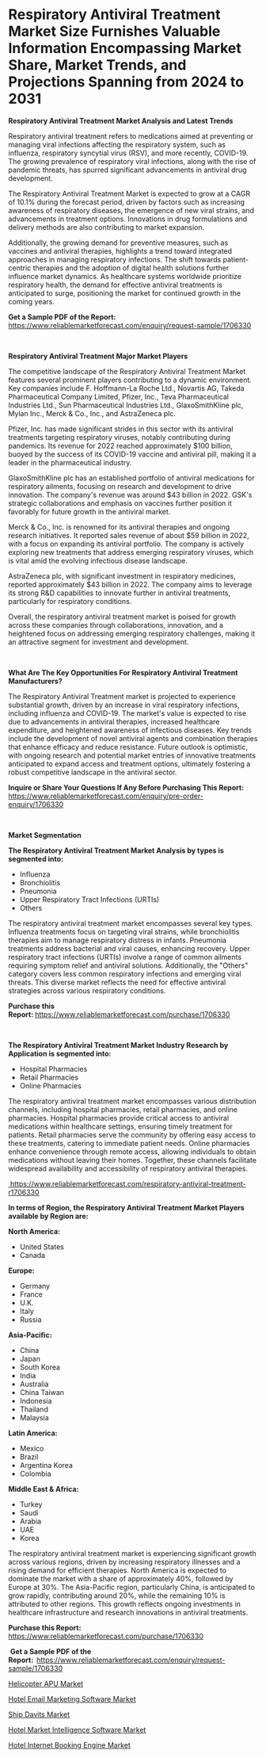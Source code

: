 <p><h1>Respiratory Antiviral Treatment Market Size Furnishes Valuable Information Encompassing Market Share, Market Trends, and Projections Spanning from 2024 to 2031</h1></p><p><strong>Respiratory Antiviral Treatment Market Analysis and Latest Trends</strong></p>
<p><p>Respiratory antiviral treatment refers to medications aimed at preventing or managing viral infections affecting the respiratory system, such as influenza, respiratory syncytial virus (RSV), and more recently, COVID-19. The growing prevalence of respiratory viral infections, along with the rise of pandemic threats, has spurred significant advancements in antiviral drug development. </p><p>The Respiratory Antiviral Treatment Market is expected to grow at a CAGR of 10.1% during the forecast period, driven by factors such as increasing awareness of respiratory diseases, the emergence of new viral strains, and advancements in treatment options. Innovations in drug formulations and delivery methods are also contributing to market expansion. </p><p>Additionally, the growing demand for preventive measures, such as vaccines and antiviral therapies, highlights a trend toward integrated approaches in managing respiratory infections. The shift towards patient-centric therapies and the adoption of digital health solutions further influence market dynamics. As healthcare systems worldwide prioritize respiratory health, the demand for effective antiviral treatments is anticipated to surge, positioning the market for continued growth in the coming years.</p></p>
<p><strong>Get a Sample PDF of the Report:&nbsp;</strong> <a href="https://www.reliablemarketforecast.com/enquiry/request-sample/1706330?utm_campaign=1530&utm_medium=2&utm_source=Github&utm_content=ia&utm_term=21102024&utm_id=respiratory-antiviral-treatment">https://www.reliablemarketforecast.com/enquiry/request-sample/1706330</a></p>
<p>&nbsp;</p>
<p><strong>Respiratory Antiviral Treatment Major Market Players</strong></p>
<p><p>The competitive landscape of the Respiratory Antiviral Treatment Market features several prominent players contributing to a dynamic environment. Key companies include F. Hoffmann-La Roche Ltd., Novartis AG, Takeda Pharmaceutical Company Limited, Pfizer, Inc., Teva Pharmaceutical Industries Ltd., Sun Pharmaceutical Industries Ltd., GlaxoSmithKline plc, Mylan Inc., Merck & Co., Inc., and AstraZeneca plc.</p><p>Pfizer, Inc. has made significant strides in this sector with its antiviral treatments targeting respiratory viruses, notably contributing during pandemics. Its revenue for 2022 reached approximately $100 billion, buoyed by the success of its COVID-19 vaccine and antiviral pill, making it a leader in the pharmaceutical industry.</p><p>GlaxoSmithKline plc has an established portfolio of antiviral medications for respiratory ailments, focusing on research and development to drive innovation. The company's revenue was around $43 billion in 2022. GSK's strategic collaborations and emphasis on vaccines further position it favorably for future growth in the antiviral market.</p><p>Merck & Co., Inc. is renowned for its antiviral therapies and ongoing research initiatives. It reported sales revenue of about $59 billion in 2022, with a focus on expanding its antiviral portfolio. The company is actively exploring new treatments that address emerging respiratory viruses, which is vital amid the evolving infectious disease landscape.</p><p>AstraZeneca plc, with significant investment in respiratory medicines, reported approximately $43 billion in 2022. The company aims to leverage its strong R&D capabilities to innovate further in antiviral treatments, particularly for respiratory conditions.</p><p>Overall, the respiratory antiviral treatment market is poised for growth across these companies through collaborations, innovation, and a heightened focus on addressing emerging respiratory challenges, making it an attractive segment for investment and development.</p></p>
<p>&nbsp;</p>
<p><strong>What Are The Key Opportunities For Respiratory Antiviral Treatment Manufacturers?</strong></p>
<p><p>The Respiratory Antiviral Treatment market is projected to experience substantial growth, driven by an increase in viral respiratory infections, including influenza and COVID-19. The market's value is expected to rise due to advancements in antiviral therapies, increased healthcare expenditure, and heightened awareness of infectious diseases. Key trends include the development of novel antiviral agents and combination therapies that enhance efficacy and reduce resistance. Future outlook is optimistic, with ongoing research and potential market entries of innovative treatments anticipated to expand access and treatment options, ultimately fostering a robust competitive landscape in the antiviral sector.</p></p>
<p><strong>Inquire or Share Your Questions If Any Before Purchasing This Report:</strong> <a href="https://www.reliablemarketforecast.com/enquiry/pre-order-enquiry/1706330?utm_campaign=1530&utm_medium=2&utm_source=Github&utm_content=ia&utm_term=21102024&utm_id=respiratory-antiviral-treatment">https://www.reliablemarketforecast.com/enquiry/pre-order-enquiry/1706330</a></p>
<p>&nbsp;</p>
<p><strong>Market Segmentation</strong></p>
<p><strong>The Respiratory Antiviral Treatment Market Analysis by types is segmented into:</strong></p>
<p><ul><li>Influenza</li><li>Bronchiolitis</li><li>Pneumonia</li><li>Upper Respiratory Tract Infections (URTIs)</li><li>Others</li></ul></p>
<p><p>The respiratory antiviral treatment market encompasses several key types. Influenza treatments focus on targeting viral strains, while bronchiolitis therapies aim to manage respiratory distress in infants. Pneumonia treatments address bacterial and viral causes, enhancing recovery. Upper respiratory tract infections (URTIs) involve a range of common ailments requiring symptom relief and antiviral solutions. Additionally, the "Others" category covers less common respiratory infections and emerging viral threats. This diverse market reflects the need for effective antiviral strategies across various respiratory conditions.</p></p>
<p><strong>Purchase this Report:&nbsp;</strong><a href="https://www.reliablemarketforecast.com/purchase/1706330?utm_campaign=1530&utm_medium=2&utm_source=Github&utm_content=ia&utm_term=21102024&utm_id=respiratory-antiviral-treatment">https://www.reliablemarketforecast.com/purchase/1706330</a></p>
<p>&nbsp;</p>
<p><strong>The Respiratory Antiviral Treatment Market Industry Research by Application is segmented into:</strong></p>
<p><ul><li>Hospital Pharmacies</li><li>Retail Pharmacies</li><li>Online Pharmacies</li></ul></p>
<p><p>The respiratory antiviral treatment market encompasses various distribution channels, including hospital pharmacies, retail pharmacies, and online pharmacies. Hospital pharmacies provide critical access to antiviral medications within healthcare settings, ensuring timely treatment for patients. Retail pharmacies serve the community by offering easy access to these treatments, catering to immediate patient needs. Online pharmacies enhance convenience through remote access, allowing individuals to obtain medications without leaving their homes. Together, these channels facilitate widespread availability and accessibility of respiratory antiviral therapies.</p></p>
<p><a href="https://www.reliablemarketforecast.com/respiratory-antiviral-treatment-r1706330?utm_campaign=1530&utm_medium=2&utm_source=Github&utm_content=ia&utm_term=21102024&utm_id=respiratory-antiviral-treatment">&nbsp;https://www.reliablemarketforecast.com/respiratory-antiviral-treatment-r1706330</a></p>
<p><strong>In terms of Region, the Respiratory Antiviral Treatment Market Players available by Region are:</strong></p>
<p>
    <p> <strong> North America: </strong>
        <ul>
            <li>United States</li>
            <li>Canada</li>
        </ul>
        </p> 
    <p> <strong> Europe: </strong>
        <ul>
            <li>Germany</li>
            <li>France</li>
            <li>U.K.</li>
            <li>Italy</li>
            <li>Russia</li>
        </ul>
        </p> 
    <p> <strong> Asia-Pacific: </strong>
        <ul>
            <li>China</li>
            <li>Japan</li>
            <li>South Korea</li>
            <li>India</li>
            <li>Australia</li>
            <li>China Taiwan</li>
            <li>Indonesia</li>
            <li>Thailand</li>
            <li>Malaysia</li>
        </ul>
        </p> 
    <p> <strong> Latin America: </strong>
        <ul>
            <li>Mexico</li>
            <li>Brazil</li>
            <li>Argentina Korea</li>
            <li>Colombia</li>
        </ul>
        </p> 
    <p> <strong> Middle East & Africa: </strong>
        <ul>
            <li>Turkey</li>
            <li>Saudi</li>
            <li>Arabia</li>
            <li>UAE</li>
            <li>Korea</li>
        </ul>
    </p>
    </p>
<p><p>The respiratory antiviral treatment market is experiencing significant growth across various regions, driven by increasing respiratory illnesses and a rising demand for efficient therapies. North America is expected to dominate the market with a share of approximately 40%, followed by Europe at 30%. The Asia-Pacific region, particularly China, is anticipated to grow rapidly, contributing around 20%, while the remaining 10% is attributed to other regions. This growth reflects ongoing investments in healthcare infrastructure and research innovations in antiviral treatments.</p></p>
<p><strong>Purchase this Report: </strong><a href="https://www.reliablemarketforecast.com/purchase/1706330?utm_campaign=1530&utm_medium=2&utm_source=Github&utm_content=ia&utm_term=21102024&utm_id=respiratory-antiviral-treatment">https://www.reliablemarketforecast.com/purchase/1706330</a></p>
<p>&nbsp;<strong>Get a Sample PDF of the Report:&nbsp;&nbsp;</strong><a href="https://www.reliablemarketforecast.com/enquiry/request-sample/1706330?utm_campaign=1530&utm_medium=2&utm_source=Github&utm_content=ia&utm_term=21102024&utm_id=respiratory-antiviral-treatment">https://www.reliablemarketforecast.com/enquiry/request-sample/1706330</a></p>
<p><strong></strong></p>
<p><p><a href="https://issuu.com/reportprime-2/docs/helicopter-apu-market-size-2030.ppt_730432c85b5953?utm_campaign=1530&utm_medium=2&utm_source=Github&utm_content=ia&utm_term=21102024&utm_id=respiratory-antiviral-treatment">Helicopter APU Market</a></p><p><a href="https://www.linkedin.com/pulse/global-hotel-email-marketing-software-market-trends-forecasts-b95xc?utm_campaign=1530&utm_medium=2&utm_source=Github&utm_content=ia&utm_term=21102024&utm_id=respiratory-antiviral-treatment">Hotel Email Marketing Software Market</a></p><p><a href="https://issuu.com/reportprime-2/docs/ship-davits-market-size-2030.pptx_34c007d8253dae?utm_campaign=1530&utm_medium=2&utm_source=Github&utm_content=ia&utm_term=21102024&utm_id=respiratory-antiviral-treatment">Ship Davits Market</a></p><p><a href="https://www.linkedin.com/pulse/market-forecasting-change-global-hotel-intelligence-software-ok7qc?utm_campaign=1530&utm_medium=2&utm_source=Github&utm_content=ia&utm_term=21102024&utm_id=respiratory-antiviral-treatment">Hotel Market Intelligence Software Market</a></p><p><a href="https://www.linkedin.com/pulse/market-insights-global-hotel-internet-booking-engine-forecast-ajvoc?utm_campaign=1530&utm_medium=2&utm_source=Github&utm_content=ia&utm_term=21102024&utm_id=respiratory-antiviral-treatment">Hotel Internet Booking Engine Market</a></p></p>
